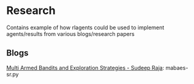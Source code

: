 # Research

Contains example of how rlagents could be used to implement agents/results from various blogs/research papers


## Blogs

[Multi Armed Bandits and Exploration Strategies - Sudeep Raja](http://sudeepraja.github.io/Bandits/): mabaes-sr.py